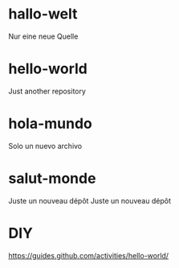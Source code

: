# hallo-welt
Nur eine neue Quelle
# hello-world
Just another repository
# hola-mundo
Solo un nuevo archivo
# salut-monde
Juste un nouveau dépôt
Juste un nouveau dépôt
# DIY
https://guides.github.com/activities/hello-world/
